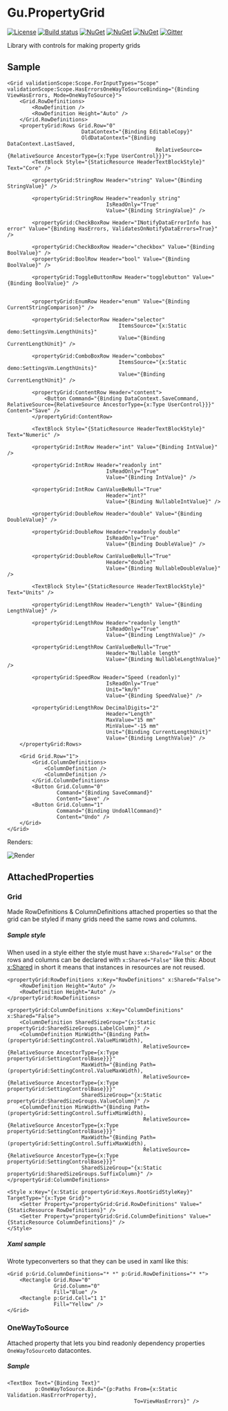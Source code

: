 # Gu.PropertyGrid

[![License](https://img.shields.io/badge/license-MIT-blue.svg)](LICENSE.md)
[![Build status](https://ci.appveyor.com/api/projects/status/vhg6ru7ennq82ek7/branch/master?svg=true)](https://ci.appveyor.com/project/JohanLarsson/gu-wpf-propertygrid/branch/master)
[![NuGet](https://img.shields.io/nuget/v/Gu.Wpf.PropertyGrid.svg)](https://www.nuget.org/packages/Gu.Wpf.PropertyGrid/)
[![NuGet](https://img.shields.io/nuget/v/Gu.Wpf.PropertyGrid.NumericSettingControls.svg)](https://www.nuget.org/packages/Gu.Wpf.PropertyGrid.NumericSettingControls/)
[![NuGet](https://img.shields.io/nuget/v/Gu.Wpf.PropertyGrid.UnitSettingControls.svg)](https://www.nuget.org/packages/Gu.Wpf.PropertyGrid.UnitSettingControls/)
[![Gitter](https://badges.gitter.im/Join%20Chat.svg)](https://gitter.im/JohanLarsson/Gu.Wpf.PropertyGrid?utm_source=badge&utm_medium=badge&utm_campaign=pr-badge&utm_content=badge)

Library with controls for making property grids

## Sample

```xaml
<Grid validationScope:Scope.ForInputTypes="Scope" validationScope:Scope.HasErrorsOneWayToSourceBinding="{Binding ViewHasErrors, Mode=OneWayToSource}">
    <Grid.RowDefinitions>
        <RowDefinition />
        <RowDefinition Height="Auto" />
    </Grid.RowDefinitions>
    <propertyGrid:Rows Grid.Row="0"
                        DataContext="{Binding EditableCopy}"
                        OldDataContext="{Binding DataContext.LastSaved,
                                                RelativeSource={RelativeSource AncestorType={x:Type UserControl}}}">
        <TextBlock Style="{StaticResource HeaderTextBlockStyle}" Text="Core" />

        <propertyGrid:StringRow Header="string" Value="{Binding StringValue}" />

        <propertyGrid:StringRow Header="readonly string"
                                IsReadOnly="True"
                                Value="{Binding StringValue}" />

        <propertyGrid:CheckBoxRow Header="INotifyDataErrorInfo has error" Value="{Binding HasErrors, ValidatesOnNotifyDataErrors=True}" />

        <propertyGrid:CheckBoxRow Header="checkbox" Value="{Binding BoolValue}" />
        <propertyGrid:BoolRow Header="bool" Value="{Binding BoolValue}" />

        <propertyGrid:ToggleButtonRow Header="togglebutton" Value="{Binding BoolValue}" />


        <propertyGrid:EnumRow Header="enum" Value="{Binding CurrentStringComparison}" />

        <propertyGrid:SelectorRow Header="selector"
                                    ItemsSource="{x:Static demo:SettingsVm.LengthUnits}"
                                    Value="{Binding CurrentLengthUnit}" />

        <propertyGrid:ComboBoxRow Header="combobox"
                                    ItemsSource="{x:Static demo:SettingsVm.LengthUnits}"
                                    Value="{Binding CurrentLengthUnit}" />
            
        <propertyGrid:ContentRow Header="content">
            <Button Command="{Binding DataContext.SaveCommand, RelativeSource={RelativeSource AncestorType={x:Type UserControl}}}" Content="Save" />
        </propertyGrid:ContentRow>

        <TextBlock Style="{StaticResource HeaderTextBlockStyle}" Text="Numeric" />

        <propertyGrid:IntRow Header="int" Value="{Binding IntValue}" />

        <propertyGrid:IntRow Header="readonly int"
                                IsReadOnly="True"
                                Value="{Binding IntValue}" />

        <propertyGrid:IntRow CanValueBeNull="True"
                                Header="int?"
                                Value="{Binding NullableIntValue}" />

        <propertyGrid:DoubleRow Header="double" Value="{Binding DoubleValue}" />

        <propertyGrid:DoubleRow Header="readonly double"
                                IsReadOnly="True"
                                Value="{Binding DoubleValue}" />

        <propertyGrid:DoubleRow CanValueBeNull="True"
                                Header="double?"
                                Value="{Binding NullableDoubleValue}" />

        <TextBlock Style="{StaticResource HeaderTextBlockStyle}" Text="Units" />

        <propertyGrid:LengthRow Header="Length" Value="{Binding LengthValue}" />

        <propertyGrid:LengthRow Header="readonly length"
                                IsReadOnly="True"
                                Value="{Binding LengthValue}" />

        <propertyGrid:LengthRow CanValueBeNull="True"
                                Header="Nullable length"
                                Value="{Binding NullableLengthValue}" />

        <propertyGrid:SpeedRow Header="Speed (readonly)"
                                IsReadOnly="True"
                                Unit="km/h"
                                Value="{Binding SpeedValue}" />

        <propertyGrid:LengthRow DecimalDigits="2"
                                Header="Length"
                                MaxValue="15 mm"
                                MinValue="-15 mm"
                                Unit="{Binding CurrentLengthUnit}"
                                Value="{Binding LengthValue}" />
    </propertyGrid:Rows>

    <Grid Grid.Row="1">
        <Grid.ColumnDefinitions>
            <ColumnDefinition />
            <ColumnDefinition />
        </Grid.ColumnDefinitions>
        <Button Grid.Column="0"
                Command="{Binding SaveCommand}"
                Content="Save" />
        <Button Grid.Column="1"
                Command="{Binding UndoAllCommand}"
                Content="Undo" />
    </Grid>
</Grid>
```

Renders:

![Render](http://i.stack.imgur.com/DkWs1.gif)

## AttachedProperties
### Grid
Made RowDefinitions & ColumnDefinitions attached properties so that the grid can be styled if many grids need the same rows and columns.

##### Sample style

When used in a style either the style must have `x:Shared="False"` or the rows and columns can be declared with `x:Shared="False"` like this:
About [x:Shared](https://msdn.microsoft.com/en-us/library/aa970778(v=vs.110).aspx) in short it means that instances in resources are not reused.

```
<propertyGrid:RowDefinitions x:Key="RowDefinitions" x:Shared="False">
    <RowDefinition Height="Auto" />
    <RowDefinition Height="Auto" />
</propertyGrid:RowDefinitions>

<propertyGrid:ColumnDefinitions x:Key="ColumnDefinitions" x:Shared="False">
    <ColumnDefinition SharedSizeGroup="{x:Static propertyGrid:SharedSizeGroups.LabelColumn}" />
    <ColumnDefinition MinWidth="{Binding Path=(propertyGrid:SettingControl.ValueMinWidth),
                                            RelativeSource={RelativeSource AncestorType={x:Type propertyGrid:SettingControlBase}}}"
                        MaxWidth="{Binding Path=(propertyGrid:SettingControl.ValueMaxWidth),
                                            RelativeSource={RelativeSource AncestorType={x:Type propertyGrid:SettingControlBase}}}"
                        SharedSizeGroup="{x:Static propertyGrid:SharedSizeGroups.ValueColumn}" />
    <ColumnDefinition MinWidth="{Binding Path=(propertyGrid:SettingControl.SuffixMinWidth),
                                            RelativeSource={RelativeSource AncestorType={x:Type propertyGrid:SettingControlBase}}}"
                        MaxWidth="{Binding Path=(propertyGrid:SettingControl.SuffixMaxWidth),
                                            RelativeSource={RelativeSource AncestorType={x:Type propertyGrid:SettingControlBase}}}"
                        SharedSizeGroup="{x:Static propertyGrid:SharedSizeGroups.SuffixColumn}" />
</propertyGrid:ColumnDefinitions>

<Style x:Key="{x:Static propertyGrid:Keys.RootGridStyleKey}" TargetType="{x:Type Grid}">
    <Setter Property="propertyGrid:Grid.RowDefinitions" Value="{StaticResource RowDefinitions}" />
    <Setter Property="propertyGrid:Grid.ColumnDefinitions" Value="{StaticResource ColumnDefinitions}" />
</Style>
```

##### Xaml sample
Wrote typeconverters so that they can be used in xaml like this:

```
<Grid p:Grid.ColumnDefinitions="* *" p:Grid.RowDefinitions="* *">
    <Rectangle Grid.Row="0"
               Grid.Column="0"
               Fill="Blue" />
    <Rectangle p:Grid.Cell="1 1"
               Fill="Yellow" />
</Grid>
```

### OneWayToSource
Attached property that lets you bind readonly dependency properties `OneWayToSource`to datacontes.

##### Sample
```
<TextBox Text="{Binding Text}"
         p:OneWayToSource.Bind="{p:Paths From={x:Static Validation.HasErrorProperty},
                                         To=ViewHasErrors}" />
```
